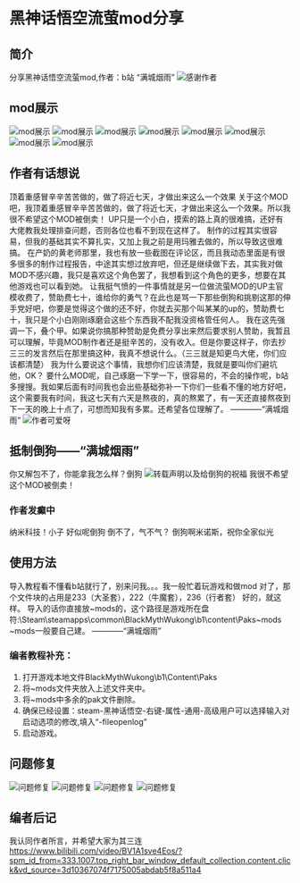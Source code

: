 
# 黑神话悟空流萤mod分享

## 简介
分享黑神话悟空流萤mod,作者：b站 “满城烟雨”
![感谢作者](\\作者的念念碎\\作者的声明原文\\你又解包不了，你能拿我怎么样？倒狗.png)

## mod展示
![mod展示](\\作者的念念碎\\mod展示图\\展示图1（鹅鹅鹅打蜡的既视感别介意）.png)
![mod展示](../../../../mod展示图/展示图2.png)
![mod展示](\\作者的念念碎\\mod展示图\\展示图3.png)
![mod展示](\\作者的念念碎\\mod展示图\\展示图4.png)
![mod展示](\\作者的念念碎\\mod展示图\\展示图5.png)
![mod展示](\\作者的念念碎\\mod展示图\\展示图6.png)
![mod展示](\\作者的念念碎\\mod展示图\\展示图7.png)
![mod展示](\\作者的念念碎\\mod展示图\\展示图8.png)

## 作者有话想说
顶着重感冒辛辛苦苦做的，做了将近七天，才做出来这么一个效果
关于这个MOD吧，我顶着重感冒辛辛苦苦做的，做了将近七天，才做出来这么一个效果。所以我很不希望这个MOD被倒卖！
UP只是一个小白，摸索的路上真的很难搞，还好有大佬教我处理排查问题，否则各位也看不到现在这样了。
制作的过程其实很容易，但我的基础其实不算扎实，又加上我之前是用玛雅去做的，所以导致这很难搞。
在产奶的黄老师那里，我也有放一些截图在评论区，而且我动态里面是有很多很多的制作过程报告，中途其实想过放弃吧，但还是继续做下去，其实我对做MOD不感兴趣，我只是喜欢这个角色罢了，我想看到这个角色的更多，想要在其他游戏也可以看到她。
让我挺气愤的一件事情就是另一位做流萤MOD的UP主官模收费了，赞助费七十，谁给你的勇气？在此也是骂一下那些倒狗和挑剔这那的伸手党好吧，你要是觉得这个做的还不好，你就去买那个叫某某的up的，赞助费七十，我只是个小白刚刚琢磨会这些个东西我不配我没资格管任何人。
我在这先强调一下，叠个甲。如果说你搞那种赞助是免费分享出来然后要求别人赞助，我暂且可以理解，毕竟MOD制作者还是挺辛苦的，没有收入。但是你要这样子，你去抄三三的发言然后在那里搞这种，我真不想说什么。（三三就是知更鸟大佬，你们应该都清楚）
我为什么要说这个事情，我想你们应该清楚，我就是要叫你们避坑他，OK？
要什么MOD呢，自己琢磨一下学一下，很容易的，不会的操作呢，b站多搜搜。我如果后面有时间我也会出些基础弥补一下你们一些看不懂的地方好吧，这个需要我有时间，我这七天有六天是熬夜的，真的熬累了，有一天还直接熬夜到下一天的晚上十点了，可想而知我有多累。还希望各位理解了。
 ————“满城烟雨”
![作者可爱呀](\\作者的念念碎\\作者的声明原文\\转载声明以及给倒狗的祝福.png)

## 抵制倒狗——“满城烟雨”
你又解包不了，你能拿我怎么样？倒狗
![转载声明以及给倒狗的祝福](\\作者的念念碎\\作者的声明原文\\转载声明以及给倒狗的祝福.png)
我很不希望这个MOD被倒卖！

### 作者发癫中
纳米科技！小子
好似呢倒狗
倒不了，气不气？
倒狗啊米诺斯，祝你全家似光

## 使用方法
导入教程看不懂看b站就行了，别来问我。。。我一般忙着玩游戏和做mod
对了，那个文件块的占用是233（大圣套），222（牛魔套），236（行者套）
好的，就这样。
导入的话你直接放~mods的，这个路径是游戏所在盘符:\Steam\steamapps\common\BlackMythWukong\b1\content\Paks\~mods
~mods一般要自己建。
————“满城烟雨”

### 编者教程补充：
1.  打开游戏本地文件BlackMythWukong\b1\Content\Paks
2.  将~mods文件夹放入上述文件夹中。
3.  将~mods中多余的pak文件删除。
4.  确保已经设置：steam-黑神话悟空-右键-属性-通用-高级用户可以选择输入对启动选项的修改,填入“-fileopenlog”
5.  启动游戏。

## 问题修复
![问题修复](\\作者的念念碎\\制作过程以及一些问题（已修复）\\问题(1).png)
![问题修复](\\作者的念念碎\\制作过程以及一些问题（已修复）\\问题(2).png)
![问题修复](\\作者的念念碎\\制作过程以及一些问题（已修复）\\问题(3).png)
![问题修复](\\作者的念念碎\\制作过程以及一些问题（已修复）\\问题(4).jpeg)

## 编者后记
我认同作者所言，并希望大家为其三连
https://www.bilibili.com/video/BV1A1sve4Eos/?spm_id_from=333.1007.top_right_bar_window_default_collection.content.click&vd_source=3d10367074f7175005abdab5f8a511a4